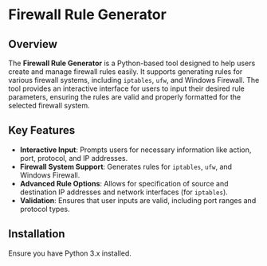 # Firewall Rule Generator

## Overview

The **Firewall Rule Generator** is a Python-based tool designed to help users create and manage firewall rules easily. It supports generating rules for various firewall systems, including `iptables`, `ufw`, and Windows Firewall. The tool provides an interactive interface for users to input their desired rule parameters, ensuring the rules are valid and properly formatted for the selected firewall system.

## Key Features

- **Interactive Input**: Prompts users for necessary information like action, port, protocol, and IP addresses.
- **Firewall System Support**: Generates rules for `iptables`, `ufw`, and Windows Firewall.
- **Advanced Rule Options**: Allows for specification of source and destination IP addresses and network interfaces (for `iptables`).
- **Validation**: Ensures that user inputs are valid, including port ranges and protocol types.

## Installation

Ensure you have Python 3.x installed. 